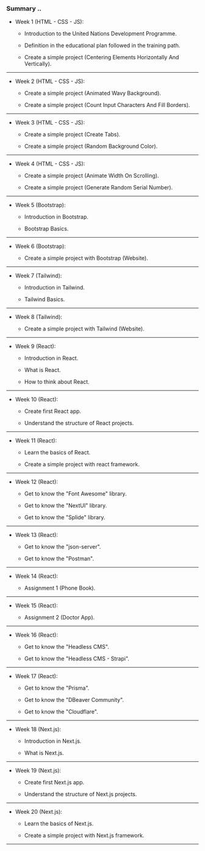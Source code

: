### Summary ..

- Week 1 (HTML - CSS - JS):

  - Introduction to the United Nations Development Programme.

  - Definition in the educational plan followed in the training path.

  - Create a simple project (Centering Elements Horizontally And Vertically).

---

- Week 2 (HTML - CSS - JS):

  - Create a simple project (Animated Wavy Background).

  - Create a simple project (Count Input Characters And Fill Borders).

---

- Week 3 (HTML - CSS - JS):

  - Create a simple project (Create Tabs).

  - Create a simple project (Random Background Color).

---

- Week 4 (HTML - CSS - JS):

  - Create a simple project (Animate Width On Scrolling).

  - Create a simple project (Generate Random Serial Number).

---

- Week 5 (Bootstrap):

  - Introduction in Bootstrap.

  - Bootstrap Basics.

---

- Week 6 (Bootstrap):

  - Create a simple project with Bootstrap (Website).

---

- Week 7 (Tailwind):

  - Introduction in Tailwind.

  - Tailwind Basics.

---

- Week 8 (Tailwind):

  - Create a simple project with Tailwind (Website).

---

- Week 9 (React):

  - Introduction in React.

  - What is React.

  - How to think about React.

---

- Week 10 (React):

  - Create first React app.

  - Understand the structure of React projects.

---

- Week 11 (React):

  - Learn the basics of React.

  - Create a simple project with react framework.

---

- Week 12 (React):

  - Get to know the "Font Awesome" library.

  - Get to know the "NextUI" library.

  - Get to know the "Splide" library.

---

- Week 13 (React):

  - Get to know the "json-server".

  - Get to know the "Postman".

---

- Week 14 (React):

  - Assignment 1 (Phone Book).

---

- Week 15 (React):

  - Assignment 2 (Doctor App).

---

- Week 16 (React):

  - Get to know the "Headless CMS".

  - Get to know the "Headless CMS - Strapi".

---

- Week 17 (React):

  - Get to know the "Prisma".

  - Get to know the "DBeaver Community".

  - Get to know the "Cloudflare".

---

- Week 18 (Next.js):

  - Introduction in Next.js.

  - What is Next.js.

---

- Week 19 (Next.js):

  - Create first Next.js app.

  - Understand the structure of Next.js projects.

---

- Week 20 (Next.js):

  - Learn the basics of Next.js.

  - Create a simple project with Next.js framework.

---
